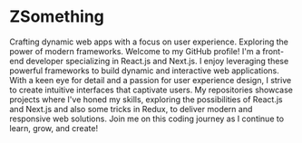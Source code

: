 # ZSomething
Crafting dynamic web apps with a focus on user experience. Exploring the power of modern frameworks.
Welcome to my GitHub profile! I'm a front-end developer specializing in React.js and Next.js. I enjoy leveraging these powerful frameworks to build dynamic and interactive web applications. With a keen eye for detail and a passion for user experience design, I strive to create intuitive interfaces that captivate users. My repositories showcase projects where I've honed my skills, exploring the possibilities of React.js and Next.js and also some tricks in Redux, to deliver modern and responsive web solutions. Join me on this coding journey as I continue to learn, grow, and create!
